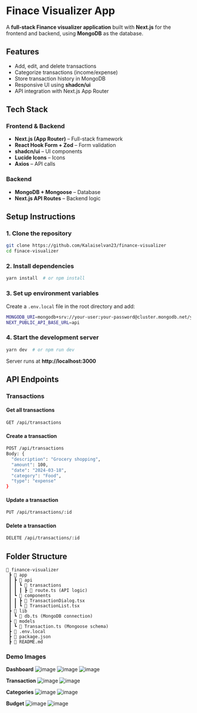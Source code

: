 # Finace Visualizer App

A **full-stack Finance visualizer application** built with **Next.js** for the frontend and backend, using **MongoDB** as the database.

## Features
- Add, edit, and delete transactions
- Categorize transactions (income/expense)
- Store transaction history in MongoDB
- Responsive UI using **shadcn/ui**
- API integration with Next.js App Router

## Tech Stack
### Frontend & Backend
- **Next.js (App Router)** – Full-stack framework
- **React Hook Form + Zod** – Form validation
- **shadcn/ui** – UI components
- **Lucide Icons** – Icons
- **Axios** – API calls
  
### Backend
- **MongoDB + Mongoose** – Database
- **Next.js API Routes** – Backend logic

## Setup Instructions

### 1. Clone the repository
```sh
git clone https://github.com/Kalaiselvan23/finance-visualizer
cd finace-visualizer
```

### 2. Install dependencies
```sh
yarn install  # or npm install
```

### 3. Set up environment variables
Create a `.env.local` file in the root directory and add:
```sh
MONGODB_URI=mongodb+srv://your-user:your-password@cluster.mongodb.net/your-db-name
NEXT_PUBLIC_API_BASE_URL=api
```

### 4. Start the development server
```sh
yarn dev  # or npm run dev
```
Server runs at **http://localhost:3000**

## API Endpoints
### Transactions
#### Get all transactions
```sh
GET /api/transactions
```
#### Create a transaction
```sh
POST /api/transactions
Body: {
  "description": "Grocery shopping",
  "amount": 100,
  "date": "2024-03-18",
  "category": "Food",
  "type": "expense"
}
```
#### Update a transaction
```sh
PUT /api/transactions/:id
```
#### Delete a transaction
```sh
DELETE /api/transactions/:id
```

## Folder Structure
```
📂 finance-visualizer
 ┣ 📂 app
 ┃ ┣ 📂 api
 ┃ ┃ ┗ 📂 transactions
 ┃ ┃ ┃ ┣ 📄 route.ts (API logic)
 ┃ ┗ 📂 components
 ┃ ┃ ┣ 📄 TransactionDialog.tsx
 ┃ ┃ ┗ 📄 TransactionList.tsx
 ┣ 📂 lib
 ┃ ┗ 📄 db.ts (MongoDB connection)
 ┣ 📂 models
 ┃ ┗ 📄 Transaction.ts (Mongoose schema)
 ┣ 📄 .env.local
 ┣ 📄 package.json
 ┣ 📄 README.md
```

### Demo Images
**Dashboard**
![image](https://github.com/user-attachments/assets/0f804716-15fc-409a-a6d3-2699401afeaa)
![image](https://github.com/user-attachments/assets/875aac0a-50a7-4570-b25a-cf8045df5c12)
![image](https://github.com/user-attachments/assets/3c75810e-cb06-4c5b-ac07-4b8e728d5bc5)

**Transaction**
![image](https://github.com/user-attachments/assets/01acc128-bfee-4a1b-8aab-417af4858ea0)
![image](https://github.com/user-attachments/assets/537e9543-e0a0-43de-b6ad-ce06cf185817)

**Categories**
![image](https://github.com/user-attachments/assets/52e49947-297c-4405-aedf-98810bdf196b)
![image](https://github.com/user-attachments/assets/e0433b2e-2469-4fc3-a226-69fe26bc7d94)

**Budget**
![image](https://github.com/user-attachments/assets/1f6df854-8b17-4be4-a340-f4946b196b64)
![image](https://github.com/user-attachments/assets/283cc42f-4e0d-4bb8-88e1-fef463c57ff2)
